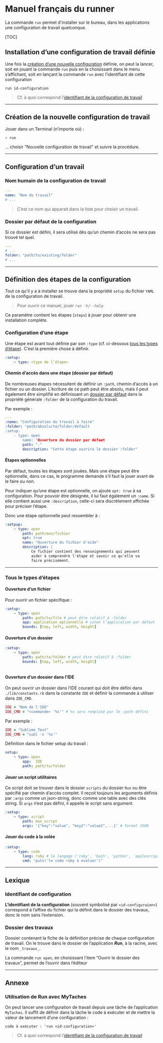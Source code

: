 # Manuel français du runner

La commande `run` permet d'installer sur le bureau, dans les applications une configuration de travail quelconque.



[TOC]

## Installation d’une configuration de travail définie

Une fois la [création d’une nouvelle configuration](#define-configuration) définie, on peut la lancer, soit en jouant la commande `run` puis en la choisissant dans le menu s’affichant, soit en lançant la commande `run` avec l’identifiant de cette configuration

```
run id-configuration
```

> Cf. à quoi correspond l’[identifiant de la configuration de travail](#id-configuration)

---

<a name="define-configuration"></a>

## Création de la nouvelle configuration de travail

Jouer dans un Terminal (n’importe où) :

~~~bash
> run 
~~~

… choisir "Nouvelle configuration de travail" et suivre la procédure.

---

## Configuration d’un travail

### Nom humain de la configuration de travail

~~~yaml
---
name: "Nom du travail"
# ...
~~~

> C’est ce nom qui apparait dans la liste pour choisir un travail.

<a name="config-default-folder"></a>

### Dossier par défaut de la configuration

Si ce dossier est défini, il sera utilisé dès qu’un chemin d’accès ne sera pas trouvé tel quel.

~~~yaml
---
# ...
folder: "path/to/existing/folder"
# ...
~~~

---

<a name="config-steps"></a>

## Définition des étapes de la configuration

Tout ce qu'il y a à installer se trouve dans la propriété `setup` du fichier `YAML` de la configuration de travail.

> Pour ouvrir ce manuel, jouer `run -h/--help`

Ce paramètre contient les étapes (`steps`) à jouer pour obtenir une installation complète.

<a name="step-configuration"></a>

### Configuration d’une étape

Une étape est avant tout définie par son `:type` (cf. ci-dessous [tous les types d’étape](#step-types)). C’est la première chose à définir.

~~~yaml
:setup:
	- type: <type de l’étape>
~~~

<a name="step-path"></a>

#### Chemin d’accès dans une étape (dossier par défaut)

De nombreuses étapes nécessitent de définir un `:path`, chemin d’accès à un fichier ou un dossier. L’écriture de ce path peut être absolu, mais il peut également être simplifié en définissant un [dossier par défaut](#config-default-folder) dans la propriété générale `:folder` de la configuration du travail.

Par exemple :

~~~yaml
---
:name: "Configuration du travail à faire"
:folder: "path/absolu/to/folder/default
:setup:
	- type: open
		name: "Ouverture du dossier par défaut
		path: "."
		description: "Cette étape ouvrira le dossier :folder"
~~~

 

<a name="optional-step"></a>

#### Étapes optionnelles

Par défaut, toutes les étapes sont jouées. Mais une étape peut être optionnelle, dans ce cas, le programme demande s’il faut la jouer avant de le faire ou non.

Pour indiquer qu’une étape est optionnelle, on ajoute `opt: true` à sa configuration. Pour pouvoir être désignée, il lui faut également un `:name`. Si elle contient aussi une `:description`, celle-ci sera discrètement affichée pour préciser l’étape.

Donc une étape optionnelle peut ressembler à :

~~~yaml
:setpup:
	- type: open
		path: path/mon/fichier
		opt: true
		name: "Ouverture du fichier d'aide"
		description: |
			Ce fichier contient des renseignements qui peuvent
			aider à comprendre l'étape et savoir ce qu'elle va
			faire précisément.
~~~



---

<a name="step-types"></a>

### Tous le types d’étapes

#### Ouverture d’un fichier

Pour ouvrir un fichier spécifique :

~~~yaml
:setup:
	- type: open
		path: path/to/file # peut être relatif à :folder
		app: application optionnelle # sinon l’application par défaut
		bounds: [top, left, width, height]
~~~

#### Ouverture d’un dossier

~~~yaml
:setup:
	- type: open
		path: path/to/folder # peut être relatif à :folder
		bounds: [top, left, width, height]
		
~~~

#### Ouverture d’un dossier dans l’IDE

On peut ouvrir un dossier dans l’IDE courant qui doit être défini dans `./lib/constants.rb` dans la constante `IDE` et définir la commande à utiliser dans `IDE_CMD`.

~~~ruby
IDE = "Nom de l'IDE"
IDE_CMD = "<commande> '%s'" # %s sera remplacé par le :path défini
~~~

Par exemple : 

~~~ruby
IDE = "Sublime Text"
IDE_CMD = "subl -n '%s'"
~~~

Définition dans le fichier setup du travail : 

~~~yaml
setup: 
	- type: open
		app:  IDE
		path: path/to/folder
~~~



#### Jouer un script utilitaires

Ce script doit se trouver dans le dossier `scripts` du dossier `Run` ou être spécifié par chemin d’accès complet. Il reçoit toujours les arguments définis par `:args` comme un json-string, donc comme une table avec des clés string. Si `args` n’est pas défini, il appelle le script sans argument.

~~~yaml
:setup:
	- type: script
		path: mon_script
		args: '{"key":"value", "key2":"value2",...}' # format JSON
~~~

#### Jouer du code à la volée

~~~yaml
:setup:
	- type: code
		lang: ruby # le langage ('ruby', 'bash', 'python', 'applescript')
		cmd: "puts('le code ruby à evaluer')"
~~~



---

## Lexique

<a name="id-configuration"></a>

### Identifiant de configuration

**L’identifiant de la configuration** (souvent symbolisé par `<id-configuraion>`) correspond à l’affixe du fichier qui la définit dans le dossier des travaux, donc le nom sans l’extension.

<a name="travaux-folder"></a>

### Dossier des travaux

Dossier contenant la fiche de la définition précise de chaque configuration de travail. On le trouve dans le dossier de l’application ***Run***, à la racine, avec le nom `_travaux_`.

La commande `run open`, en choisissant l’item “Ouvrir le dossier des travaux”, permet de l’ouvrir dans l’éditeur

---

## Annexe

### Utilisation de Run avec MyTaches

On peut lancer une configuration de travail depuis une tâche de l’application `MyTaches`. Il suffit de définir dans la tâche le code à exécuter et de mettre la valeur de lancement d’une configuration :

```
code à exécuter : 'run <id-configuration>'
```

> Cf. à quoi correspond l’[identifiant de la configuration de travail](#id-configuration)
